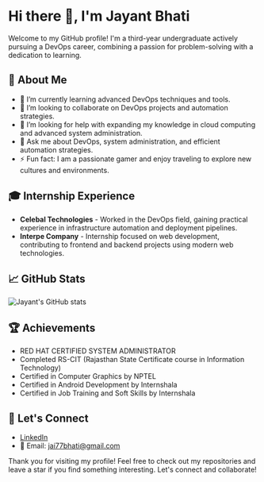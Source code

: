 # Hi there 👋, I'm Jayant Bhati

Welcome to my GitHub profile! I'm a third-year undergraduate actively pursuing a DevOps career, combining a passion for problem-solving with a dedication to learning.

## 🚀 About Me
- 🌱 I’m currently learning advanced DevOps techniques and tools.
- 👯 I’m looking to collaborate on DevOps projects and automation strategies.
- 🤔 I’m looking for help with expanding my knowledge in cloud computing and advanced system administration.
- 💬 Ask me about DevOps, system administration, and efficient automation strategies.
- ⚡ Fun fact: I am a passionate gamer and enjoy traveling to explore new cultures and environments.

## 🎓 Internship Experience
- **Celebal Technologies** - Worked in the DevOps field, gaining practical experience in infrastructure automation and deployment pipelines.
- **Interpe Company** - Internship focused on web development, contributing to frontend and backend projects using modern web technologies.

## 📈 GitHub Stats
![Jayant's GitHub stats](https://github-readme-stats.vercel.app/api?username=jayant77778&show_icons=true&theme=radical)

## 🏆 Achievements
- RED HAT CERTIFIED SYSTEM ADMINISTRATOR
- Completed RS-CIT (Rajasthan State Certificate course in Information Technology)
- Certified in Computer Graphics by NPTEL
- Certified in Android Development by Internshala
- Certified in Job Training and Soft Skills by Internshala

## 💼 Let's Connect
- [LinkedIn](https://www.linkedin.com/in/jayant-bhati-263206259?lipi=urn%3Ali%3Apage%3Ad_flagship3_profile_view_base_contact_details%3Bodz2jRJqQKuF1oQ6XPvr%2BA%3D%3D)
- 📧 Email: jai77bhati@gmail.com

Thank you for visiting my profile! Feel free to check out my repositories and leave a star if you find something interesting. Let's connect and collaborate!

